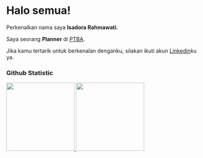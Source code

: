# Halo semua! 
 
Perkenalkan nama saya **Isadora Rahmawati**.<br>
 
Saya seorang **Planner** di [PTBA](https://www.ptba.co.id/).<br>
  
Jika kamu tertarik untuk berkenalan denganku, silakan ikuti akun [Linkedin](https://www.linkedin.com/in/isadora-rahmawati-1411a9a9/)ku ya.
 
### Github Statistic
<p align="left">
<a href="https://github.com/isadora-rahmawati">
  <img height="180em" src="https://github-readme-stats-eight-theta.vercel.app/api?username=penuliscode&show_icons=true&theme=algolia&include_all_commits=true&count_private=true"/>
  <img height="180em" src="https://github-readme-stats-eight-theta.vercel.app/api/top-langs/?username=penuliscode&layout=compact&layout=compact&theme=algolia"/>
</a>
</p>
